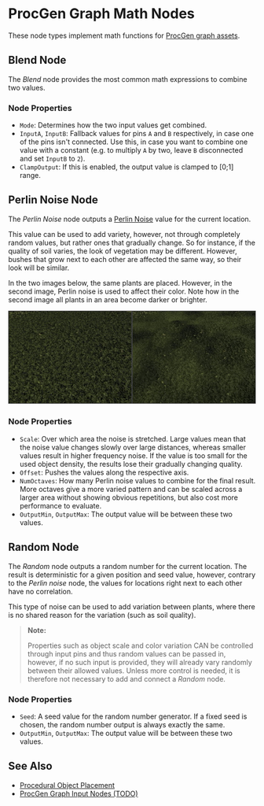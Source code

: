 # ProcGen Graph Math Nodes

These node types implement math functions for [ProcGen graph assets](procgen-graph-asset.md).

## Blend Node

The *Blend* node provides the most common math expressions to combine two values.

### Node Properties

* `Mode`: Determines how the two input values get combined.
* `InputA`, `InputB`: Fallback values for pins `A` and `B` respectively, in case one of the pins isn't connected. Use this, in case you want to combine one value with a constant (e.g. to multiply `A` by two, leave `B` disconnected and set `InputB` to `2`).
* `ClampOutput`: If this is enabled, the output value is clamped to [0;1] range.

## Perlin Noise Node

The *Perlin Noise* node outputs a [Perlin Noise](https://en.wikipedia.org/wiki/Perlin_noise) value for the current location.

This value can be used to add variety, however, not through completely random values, but rather ones that gradually change. So for instance, if the quality of soil varies, the look of vegetation may be different. However, bushes that grow next to each other are affected the same way, so their look will be similar.

In the two images below, the same plants are placed. However, in the second image, Perlin noise is used to affect their color. Note how in the second image all plants in an area become darker or brighter.

![Perlin Noise off and on](media/proc-perlin-noise.jpg)

### Node Properties

* `Scale`: Over which area the noise is stretched. Large values mean that the noise value changes slowly over large distances, whereas smaller values result in higher frequency noise. If the value is too small for the used object density, the results lose their gradually changing quality.
* `Offset`: Pushes the values along the respective axis.
* `NumOctaves`: How many Perlin noise values to combine for the final result. More octaves give a more varied pattern and can be scaled across a larger area without showing obvious repetitions, but also cost more performance to evaluate.
* `OutputMin`, `OutputMax`: The output value will be between these two values.

## Random Node

The *Random* node outputs a random number for the current location. The result is deterministic for a given position and seed value, however, contrary to the *Perlin noise* node, the values for locations right next to each other have no correlation.

This type of noise can be used to add variation between plants, where there is no shared reason for the variation (such as soil quality).

> **Note:**
>
> Properties such as object scale and color variation CAN be controlled through input pins and thus random values can be passed in, however, if no such input is provided, they will already vary randomly between their allowed values. Unless more control is needed, it is therefore not necessary to add and connect a *Random* node.

### Node Properties

* `Seed`: A seed value for the random number generator. If a fixed seed is chosen, the random number output is always exactly the same.
* `OutputMin`, `OutputMax`: The output value will be between these two values.

## See Also

* [Procedural Object Placement](procedural-object-placement.md)
* [ProcGen Graph Input Nodes (TODO)](procgen-graph-inputs.md)
